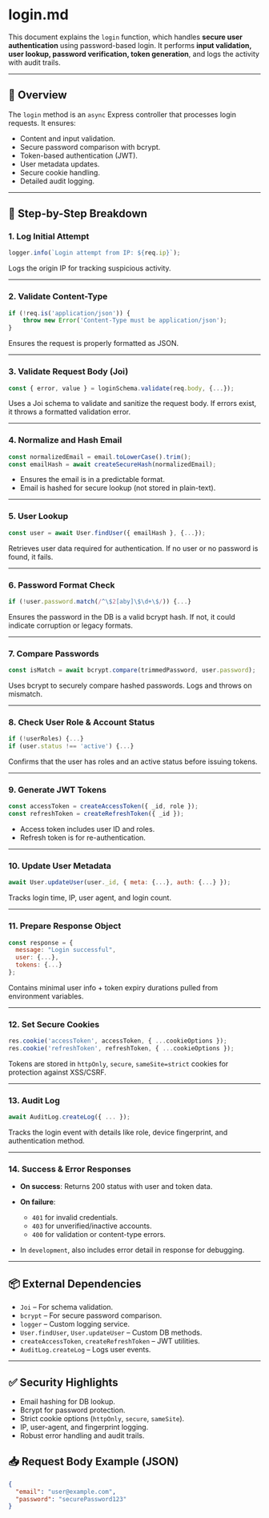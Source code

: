 # login.md

This document explains the `login` function, which handles **secure user authentication** using password-based login. It performs **input validation, user lookup, password verification, token generation**, and logs the activity with audit trails.

---

## 🔐 Overview
The `login` method is an `async` Express controller that processes login requests. It ensures:

- Content and input validation.
- Secure password comparison with bcrypt.
- Token-based authentication (JWT).
- User metadata updates.
- Secure cookie handling.
- Detailed audit logging.

---

## 🧾 Step-by-Step Breakdown

### 1. **Log Initial Attempt**
```js
logger.info(`Login attempt from IP: ${req.ip}`);
````

Logs the origin IP for tracking suspicious activity.

---

### 2. **Validate Content-Type**

```js
if (!req.is('application/json')) {
    throw new Error('Content-Type must be application/json');
}
```

Ensures the request is properly formatted as JSON.

---

### 3. **Validate Request Body (Joi)**

```js
const { error, value } = loginSchema.validate(req.body, {...});
```

Uses a Joi schema to validate and sanitize the request body. If errors exist, it throws a formatted validation error.

---

### 4. **Normalize and Hash Email**

```js
const normalizedEmail = email.toLowerCase().trim();
const emailHash = await createSecureHash(normalizedEmail);
```

* Ensures the email is in a predictable format.
* Email is hashed for secure lookup (not stored in plain-text).

---

### 5. **User Lookup**

```js
const user = await User.findUser({ emailHash }, {...});
```

Retrieves user data required for authentication. If no user or no password is found, it fails.

---

### 6. **Password Format Check**

```js
if (!user.password.match(/^\$2[aby]\$\d+\$/)) {...}
```

Ensures the password in the DB is a valid bcrypt hash. If not, it could indicate corruption or legacy formats.

---

### 7. **Compare Passwords**

```js
const isMatch = await bcrypt.compare(trimmedPassword, user.password);
```

Uses bcrypt to securely compare hashed passwords. Logs and throws on mismatch.

---

### 8. **Check User Role & Account Status**

```js
if (!userRoles) {...}
if (user.status !== 'active') {...}
```

Confirms that the user has roles and an active status before issuing tokens.

---

### 9. **Generate JWT Tokens**

```js
const accessToken = createAccessToken({ _id, role });
const refreshToken = createRefreshToken({ _id });
```

* Access token includes user ID and roles.
* Refresh token is for re-authentication.

---

### 10. **Update User Metadata**

```js
await User.updateUser(user._id, { meta: {...}, auth: {...} });
```

Tracks login time, IP, user agent, and login count.

---

### 11. **Prepare Response Object**

```js
const response = {
  message: "Login successful",
  user: {...},
  tokens: {...}
};
```

Contains minimal user info + token expiry durations pulled from environment variables.

---

### 12. **Set Secure Cookies**

```js
res.cookie('accessToken', accessToken, { ...cookieOptions });
res.cookie('refreshToken', refreshToken, { ...cookieOptions });
```

Tokens are stored in `httpOnly`, `secure`, `sameSite=strict` cookies for protection against XSS/CSRF.

---

### 13. **Audit Log**

```js
await AuditLog.createLog({ ... });
```

Tracks the login event with details like role, device fingerprint, and authentication method.

---

### 14. **Success & Error Responses**

* **On success**: Returns 200 status with user and token data.
* **On failure**:

  * `401` for invalid credentials.
  * `403` for unverified/inactive accounts.
  * `400` for validation or content-type errors.
* In `development`, also includes error detail in response for debugging.

---

## 📦 External Dependencies

* `Joi` – For schema validation.
* `bcrypt` – For secure password comparison.
* `logger` – Custom logging service.
* `User.findUser`, `User.updateUser` – Custom DB methods.
* `createAccessToken`, `createRefreshToken` – JWT utilities.
* `AuditLog.createLog` – Logs user events.

---

## ✅ Security Highlights

* Email hashing for DB lookup.
* Bcrypt for password protection.
* Strict cookie options (`httpOnly`, `secure`, `sameSite`).
* IP, user-agent, and fingerprint logging.
* Robust error handling and audit trails.

## 📥 Request Body Example (JSON)

```json
{
  "email": "user@example.com",
  "password": "securePassword123"
}
